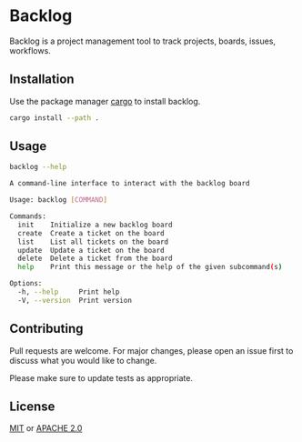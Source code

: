 # Backlog

Backlog is a project management tool to track projects, boards, issues, workflows.

## Installation

Use the package manager [cargo](https://doc.rust-lang.org/cargo/getting-started/installation.html) to install backlog.

```bash
cargo install --path .
```

## Usage

```bash
backlog --help

A command-line interface to interact with the backlog board

Usage: backlog [COMMAND]

Commands:
  init    Initialize a new backlog board
  create  Create a ticket on the board
  list    List all tickets on the board
  update  Update a ticket on the board
  delete  Delete a ticket from the board
  help    Print this message or the help of the given subcommand(s)

Options:
  -h, --help     Print help
  -V, --version  Print version
```

## Contributing

Pull requests are welcome. For major changes, please open an issue first
to discuss what you would like to change.

Please make sure to update tests as appropriate.

## License

[MIT](https://choosealicense.com/licenses/mit/) or [APACHE 2.0](https://choosealicense.com/licenses/apache-2.0/)
